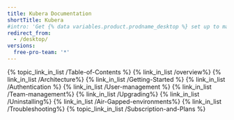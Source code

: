 ```yaml
---
title: Kubera Documentation
shortTitle: Kubera
#intro: 'Get {% data variables.product.prodname_desktop %} set up to manage your project work. Authenticate to {% data variables.product.prodname_dotcom_the_website %} or {% data variables.product.prodname_enterprise %}, keep the app up-to-date, and review your preferred settings.'
redirect_from:
  - /desktop/
versions:
  free-pro-team: '*'
---
```




{% topic_link_in_list /Table-of-Contents %}
    {% link_in_list /overview%}
    {% link_in_list /Architecture%}
    {% link_in_list /Getting-Started %}
    {% link_in_list /Authentication %}
    {% link_in_list /User-management %}
    {% link_in_list /Team-management%}
    {% link_in_list /Upgrading%}
    {% link_in_list /Uninstalling%}
    {% link_in_list /Air-Gapped-environments%}
    {% link_in_list /Troubleshooting%}
{% topic_link_in_list /Subscription-and-Plans %}
